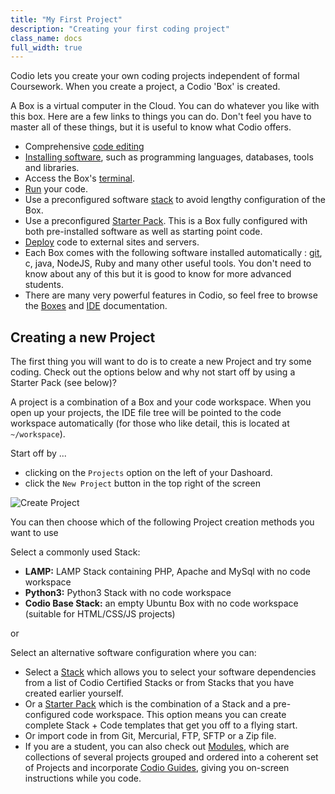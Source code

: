 ```yaml
---
title: "My First Project"
description: "Creating your first coding project"
class_name: docs
full_width: true
---
```


Codio lets you create your own coding projects independent of formal Coursework. When you create a project, a Codio 'Box' is created.

A Box is a virtual computer in the Cloud. You can do whatever you like with this box. Here are a few links to things you can do. Don't feel you have to master all of these things, but it is useful to know what Codio offers.

- Comprehensive [code editing](/docs/ide/editing/)
- [Installing software](/docs/ide/boxes/installsw/), such as programming languages, databases, tools and libraries.
- Access the Box's [terminal](/docs/ide/boxes/terminal/).
- [Run](/docs/ide/boxes/runmenu/) your code.
- Use a preconfigured software [stack](/docs/dashboard/stacks/) to avoid lengthy configuration of the Box.
- Use a preconfigured [Starter Pack](/docs/dashboard/packs/). This is a Box fully configured with both pre-installed software as well as starting point code.
- [Deploy](/docs/ide/tools/deployment/) code to external sites and servers.
- Each Box comes with the following software installed automatically : [git](/docs/ide/editing/git/), c, java, NodeJS, Ruby and many other useful tools. You don't need to know about any of this but it is good to know for more advanced students.
- There are many very powerful features in Codio, so feel free to browse the [Boxes](/docs/ide/boxes/) and [IDE](/docs/ide/) documentation.

## Creating a new Project
The first thing you will want to do is to create a new Project and try some coding. Check out the options below and why not start off by using a Starter Pack (see below)?

A project is a combination of a Box and your code workspace. When you open up your projects, the IDE file tree will be pointed to the code workspace automatically (for those who like detail, this is located at `~/workspace`).

Start off by ...

- clicking on the `Projects` option on the left of your Dashoard.
- click the `New Project` button in the top right of the screen

![Create Project](/img/docs/project_create.png)

You can then choose which of the following Project creation methods you want to use

Select a commonly used Stack:

- **LAMP:** LAMP Stack containing PHP, Apache and MySql with no code workspace
- **Python3:** Python3 Stack with no code workspace
- **Codio Base Stack:** an empty Ubuntu Box with no code workspace (suitable for HTML/CSS/JS projects)

or

Select an alternative software configuration where you can:

- Select a [Stack](/docs/quickstart/stacks/) which allows you to select your software dependencies from a list of Codio Certified Stacks or from Stacks that you have created earlier yourself.
- Or a [Starter Pack](/docs/quickstart/packs/) which is the combination of a Stack and a pre-configured code workspace. This option means you can create complete Stack + Code templates that get you off to a flying start.
- Or import code in from Git, Mercurial, FTP, SFTP or a Zip file.
- If you are a student, you can also check out [Modules](/docs/quickstart/modules/), which are collections of several projects grouped and ordered into a coherent set of Projects and incorporate [Codio Guides](/docs/ide/tools/guides/), giving you on-screen instructions while you code.
